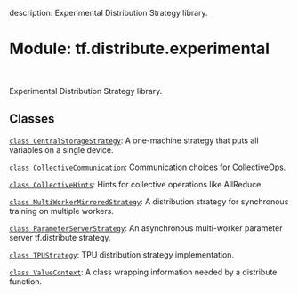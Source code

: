 description: Experimental Distribution Strategy library.

<div itemscope itemtype="http://developers.google.com/ReferenceObject">
<meta itemprop="name" content="tf.distribute.experimental" />
<meta itemprop="path" content="Stable" />
</div>

# Module: tf.distribute.experimental

<!-- Insert buttons and diff -->

<table class="tfo-notebook-buttons tfo-api nocontent" align="left">

</table>



Experimental Distribution Strategy library.



## Classes

[`class CentralStorageStrategy`](../../tf/distribute/experimental/CentralStorageStrategy.md): A one-machine strategy that puts all variables on a single device.

[`class CollectiveCommunication`](../../tf/distribute/experimental/CollectiveCommunication.md): Communication choices for CollectiveOps.

[`class CollectiveHints`](../../tf/distribute/experimental/CollectiveHints.md): Hints for collective operations like AllReduce.

[`class MultiWorkerMirroredStrategy`](../../tf/distribute/experimental/MultiWorkerMirroredStrategy.md): A distribution strategy for synchronous training on multiple workers.

[`class ParameterServerStrategy`](../../tf/distribute/experimental/ParameterServerStrategy.md): An asynchronous multi-worker parameter server tf.distribute strategy.

[`class TPUStrategy`](../../tf/distribute/experimental/TPUStrategy.md): TPU distribution strategy implementation.

[`class ValueContext`](../../tf/distribute/experimental/ValueContext.md): A class wrapping information needed by a distribute function.

